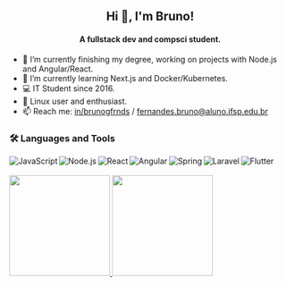 <h2 align="center">Hi 👋, I'm Bruno!</h2>
<h4 align="center">A fullstack dev and compsci student.</h4>

- 🔭 I’m currently finishing my degree, working on projects with Node.js and Angular/React.
- 🌱 I’m currently learning Next.js and Docker/Kubernetes.
- 💻 IT Student since 2016.
- 🐧 Linux user and enthusiast.
- 📫 Reach me: [in/brunogfrnds](https://linkedin.com/in/brunogfrnds) / fernandes.bruno@aluno.ifsp.edu.br

<h3> 🛠️ Languages and Tools </h3>
<img align="left" alt="JavaScript" src="https://img.shields.io/badge/JS-F7DF1E?style=for-the-badge&logo=javascript&logoColor=black" />
<img align="left" alt="Node.js" src="https://img.shields.io/badge/Node.js-43853D?style=for-the-badge&logo=node.js&logoColor=white" />
<img align="left" alt="React" src="https://img.shields.io/badge/React-20232A?style=for-the-badge&logo=react&logoColor=61DAFB" />
<img align="left" alt="Angular" src="https://img.shields.io/badge/Angular-DD0031?style=for-the-badge&logo=angular&logoColor=white" />
<img align="left" alt="Spring" src="https://img.shields.io/badge/Spring-6DB33F?style=for-the-badge&logo=spring&logoColor=white" />
<img align="left" alt="Laravel" src="https://img.shields.io/badge/Laravel-FF2D20?style=for-the-badge&logo=laravel&logoColor=white" />
<img align="left" alt="Flutter" src="https://img.shields.io/badge/Flutter-02569B?style=for-the-badge&logo=flutter&logoColor=white" />

<br/>
<br/>

<div>
  <a href="https://github.com/brunogfernandes">
  <img height="180em" src="https://github-readme-stats.vercel.app/api/top-langs/?username=brunogfernandes&layout=compact&langs_count=7&theme=dracula"/>
  <img height="180em" src="https://github-readme-stats.vercel.app/api?username=brunogfernandes&show_icons=true&theme=dracula&include_all_commits=true&count_private=true"/>
</div>
